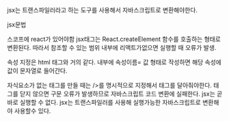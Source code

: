 jsx는 트랜스파일러라고 하는 도구를 사용해서 자바스크립트로 변환해야한다.


jsx문법

스코프에 react가 있어야함 jsx태그는 React.createElement 함수를 호출하는 형태로 변환된다. 따라서 참조할 수 있는 범위 내부에 리액트가없으면 실행할 때 오류가 발생.

속성 지정은 html 태그와 거의 같다. 내부에 속성이름= 값 형태로 작성하면 해당 속성에 값이 문자열로 들어간다.

자식요소가 없는 태그를 만들 때는 />를 명시적으로 지정해서 태그를 달아줘야한다. 태그를 닫지 않으면 구문 오류가 발생하므로 자바스크립트 코드 변환에 실패한다.
jsx는 곧바로 실행할 수 없다. jsx는 트랜스파일러를 사용해 실행가능한 자바스크립트로 변환해야 사용할수 있다. 


